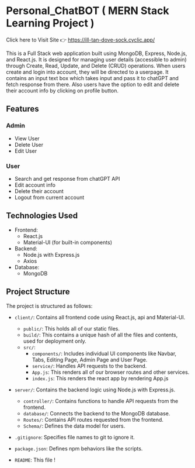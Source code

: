 # Personal_ChatBOT ( MERN Stack Learning Project )
Click here to Visit Site 👉 https://ill-tan-dove-sock.cyclic.app/

This is a Full Stack web application built using MongoDB, Express, Node.js, and React.js. It is designed for managing user details (accessible to admin) through Create, Read, Update, and Delete (CRUD) operations. When users create and login into account, they will be directed to a userpage. It contains an input text box which takes input and pass it to chatGPT and fetch response from there. Also users have the option to edit and delete their account info by clicking on profile button.

## Features
 ### Admin
- View User 
- Delete User 
- Edit User
 ### User
- Search and get response from chatGPT API
- Edit account info
- Delete their account
- Logout from current account

## Technologies Used
- Frontend:
  - React.js
  - Material-UI (for built-in components)
- Backend:
  - Node.js with Express.js
  - Axios
- Database:
  - MongoDB

## Project Structure

The project is structured as follows:

- `client/`: Contains all frontend code using React.js, api and Material-UI.
  - `public/`: This holds all of our static files.
  - `build/`: This contains a unique hash of all the files and contents, used for deployment only.
  - `src/`: 
    - `components/`: Includes individual UI components like Navbar, Tabs, Editing Page, Admin Page and User Page.
    - `service/`: Handles API requests to the backend.
    - `App.js`: This renders all of our browser routes and other services.
    - `index.js`: This renders the react app by rendering App.js
  
- `server/`: Contains the backend logic using Node.js with Express.js.
  - `controller/`: Contains functions to handle API requests from the frontend.
  - `database/`: Connects the backend to the MongoDB database.
  - `Routes/`: Contains API routes requested from the frontend.
  - `Schema/`: Defines the data model for users.
    
- `.gitignore`: Specifies file names to git to ignore it.
- `package.json`: Defines npm behaviors like the scripts.
- `README`: This file !


